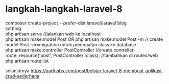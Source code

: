 # langkah-langkah-laravel-8

composer create-project --prefer-dist laravel/laravel blog <br>
cd blog <br>
php artisan serve    //jalankan web ke localhost<br>
php artisan make:model Post OR php artisan make:model Post -m  // create model Post  -m=migration untuk pembuatan class ke database<br>
php artisan make:controller PostController  //create controller<br>
route::resource('post', PostController::class); //tambahkan di routes/web<br>
php artisan route:list

selanjutnya https://qadrlabs.com/post/belajar-laravel-8-membuat-aplikasi-crud-sederhana
